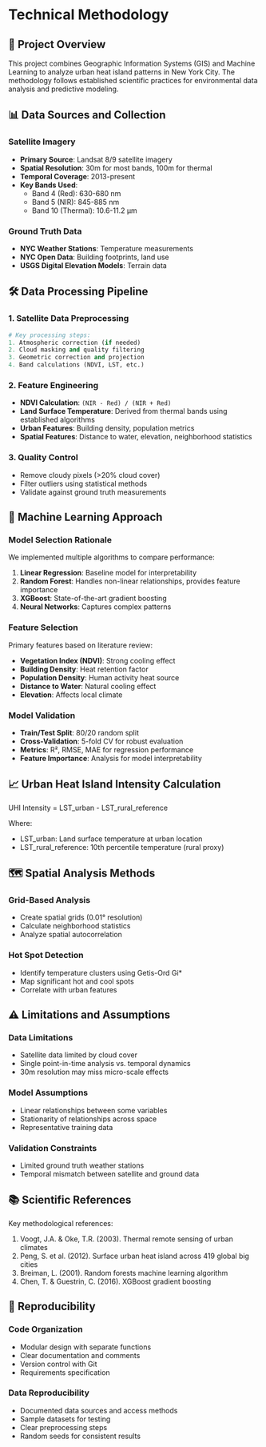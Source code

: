 # Technical Methodology

## 🎯 Project Overview

This project combines Geographic Information Systems (GIS) and Machine Learning to analyze urban heat island patterns in New York City. The methodology follows established scientific practices for environmental data analysis and predictive modeling.

## 📊 Data Sources and Collection

### Satellite Imagery
- **Primary Source**: Landsat 8/9 satellite imagery
- **Spatial Resolution**: 30m for most bands, 100m for thermal
- **Temporal Coverage**: 2013-present
- **Key Bands Used**:
  - Band 4 (Red): 630-680 nm
  - Band 5 (NIR): 845-885 nm  
  - Band 10 (Thermal): 10.6-11.2 μm

### Ground Truth Data
- **NYC Weather Stations**: Temperature measurements
- **NYC Open Data**: Building footprints, land use
- **USGS Digital Elevation Models**: Terrain data

## 🛠️ Data Processing Pipeline

### 1. Satellite Data Preprocessing
```python
# Key processing steps:
1. Atmospheric correction (if needed)
2. Cloud masking and quality filtering  
3. Geometric correction and projection
4. Band calculations (NDVI, LST, etc.)
```

### 2. Feature Engineering
- **NDVI Calculation**: `(NIR - Red) / (NIR + Red)`
- **Land Surface Temperature**: Derived from thermal bands using established algorithms
- **Urban Features**: Building density, population metrics
- **Spatial Features**: Distance to water, elevation, neighborhood statistics

### 3. Quality Control
- Remove cloudy pixels (>20% cloud cover)
- Filter outliers using statistical methods
- Validate against ground truth measurements

## 🤖 Machine Learning Approach

### Model Selection Rationale
We implemented multiple algorithms to compare performance:

1. **Linear Regression**: Baseline model for interpretability
2. **Random Forest**: Handles non-linear relationships, provides feature importance
3. **XGBoost**: State-of-the-art gradient boosting
4. **Neural Networks**: Captures complex patterns

### Feature Selection
Primary features based on literature review:
- **Vegetation Index (NDVI)**: Strong cooling effect
- **Building Density**: Heat retention factor  
- **Population Density**: Human activity heat source
- **Distance to Water**: Natural cooling effect
- **Elevation**: Affects local climate

### Model Validation
- **Train/Test Split**: 80/20 random split
- **Cross-Validation**: 5-fold CV for robust evaluation
- **Metrics**: R², RMSE, MAE for regression performance
- **Feature Importance**: Analysis for model interpretability

## 📈 Urban Heat Island Intensity Calculation

UHI Intensity = LST_urban - LST_rural_reference

Where:
- LST_urban: Land surface temperature at urban location
- LST_rural_reference: 10th percentile temperature (rural proxy)

## 🗺️ Spatial Analysis Methods

### Grid-Based Analysis
- Create spatial grids (0.01° resolution)
- Calculate neighborhood statistics
- Analyze spatial autocorrelation

### Hot Spot Detection
- Identify temperature clusters using Getis-Ord Gi*
- Map significant hot and cool spots
- Correlate with urban features

## ⚠️ Limitations and Assumptions

### Data Limitations
- Satellite data limited by cloud cover
- Single point-in-time analysis vs. temporal dynamics
- 30m resolution may miss micro-scale effects

### Model Assumptions
- Linear relationships between some variables
- Stationarity of relationships across space
- Representative training data

### Validation Constraints
- Limited ground truth weather stations
- Temporal mismatch between satellite and ground data

## 📚 Scientific References

Key methodological references:
1. Voogt, J.A. & Oke, T.R. (2003). Thermal remote sensing of urban climates
2. Peng, S. et al. (2012). Surface urban heat island across 419 global big cities
3. Breiman, L. (2001). Random forests machine learning algorithm
4. Chen, T. & Guestrin, C. (2016). XGBoost gradient boosting

## 🔄 Reproducibility

### Code Organization
- Modular design with separate functions
- Clear documentation and comments
- Version control with Git
- Requirements specification

### Data Reproducibility  
- Documented data sources and access methods
- Sample datasets for testing
- Clear preprocessing steps
- Random seeds for consistent results
